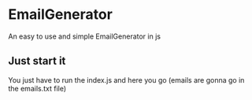 # EmailGenerator
An easy to use and simple EmailGenerator in js
## Just start it
You just have to run the index.js and here you go (emails are gonna go in the emails.txt file)
